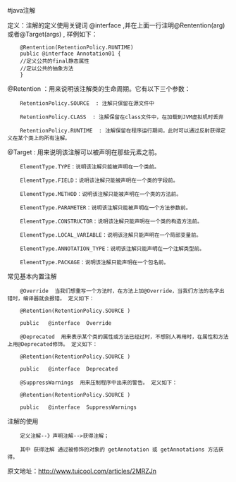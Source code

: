 #java注解

定义：注解的定义使用关键词 @interface ,并在上面一行注明@Rentention(arg) 或者@Target(args) , 样例如下：

        @Rentention(RetentionPolicy.RUNTIME)
        public @interface Annotation01 {
        //定义公共的final静态属性
        //定以公共的抽象方法
        }

@Retention ：用来说明该注解类的生命周期。它有以下三个参数：

        RetentionPolicy.SOURCE  : 注解只保留在源文件中

        RetentionPolicy.CLASS  : 注解保留在class文件中，在加载到JVM虚拟机时丢弃

        RetentionPolicy.RUNTIME  : 注解保留在程序运行期间，此时可以通过反射获得定义在某个类上的所有注解。

@Target :  用来说明该注解可以被声明在那些元素之前。

        ElementType.TYPE：说明该注解只能被声明在一个类前。

        ElementType.FIELD：说明该注解只能被声明在一个类的字段前。

        ElementType.METHOD：说明该注解只能被声明在一个类的方法前。

        ElementType.PARAMETER：说明该注解只能被声明在一个方法参数前。

        ElementType.CONSTRUCTOR：说明该注解只能声明在一个类的构造方法前。

        ElementType.LOCAL_VARIABLE：说明该注解只能声明在一个局部变量前。

        ElementType.ANNOTATION_TYPE：说明该注解只能声明在一个注解类型前。

        ElementType.PACKAGE：说明该注解只能声明在一个包名前。
        

常见基本内置注解

        @Override  当我们想重写一个方法时，在方法上加@Override，当我们方法的名字出错时，编译器就会报错。 定义如下：

        @Retention(RetentionPolicy.SOURCE )

        public   @interface  Override

        @Deprecated  用来表示某个类的属性或方法已经过时，不想别人再用时，在属性和方法上用@Deprecated修饰。 定义如下：

        @Retention(RetentionPolicy.SOURCE )

        public   @interface  Deprecated

        @SuppressWarnings  用来压制程序中出来的警告。 定义如下：

        @Retention(RetentionPolicy.SOURCE )

        public   @interface  SuppressWarnings
        

注解的使用

        定义注解--》声明注解-->获得注解；

        其中 获得注解 通过被修饰的对象的 getAnnotation 或 getAnnotations 方法获得。
        
原文地址：http://www.tuicool.com/articles/2MRZJn